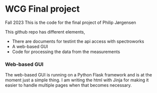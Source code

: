 # WCG Final project
Fall 2023
This is the code for the final project of Philip Jørgensen

This github repo has different elements,
- There are documents for testint the api access with spectroworks
- A web-based GUI
- Code for processing the data from the measurements

### Web-based GUI
The web-based GUI is running on a Python Flask framework and is at the moment just a simple thing.
I am writing the html with Jinja for making it easier to handle multiple pages when that becomes necessary.
